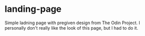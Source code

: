 # landing-page
Simple ladning page with pregiven design from The Odin Project. 
I personally don't really like the look of this page, but I had to do it.
